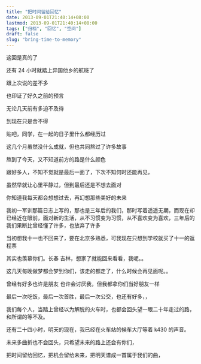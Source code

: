 ```yaml
---
title: "把时间留给回忆"
date: 2013-09-01T21:40:14+08:00
lastmod: 2013-09-01T21:40:14+08:00
tags: ["归档", "回忆", "空间"]
draft: false
slug: "bring-time-to-memory"
---
```


这回是真的了

还有 24 小时就踏上异国他乡的航班了

跟上次说的差不多

也印证了好久之前的预言

无论几天前有多迫不及待

到现在只是舍不得

贴吧，同学，在一起的日子里什么都经历过

这几个月虽然没什么成就，但也共同熬过了许多故事

熬到了今天，又不知道前方的路是什么颜色

跟好多人，不知不觉就是最后一面了，下次不知何时还能再见，

虽然早就让心里平静过，但到最后还是不想去面对

你知道我每天都会想想过去，再幻想那些美好的未来

我初一军训那篇日志上写的，那也是三年后的我们，那时写着遥遥无期，而现在却已经近在眼前，面对新的生活，从不习惯变为习惯，从不喜欢变为喜欢，三年后的我们果断比曾经懂了许多，也放弃了许多

当初想我十一也不回来了，要在北京多熟悉，可我现在只想到学校就买了十一的返程票

其实也羡慕你们。长春 吉林，想家了就能回来看看，我呢。。

这几天每晚做梦都会梦到你们，该走的都走了，什么时候会再见面呢。。

曾经有好多也许是朋友 也许会讨厌我，但我都拿你们当好朋友一样

最后一次吃饭，最后一次首胜，最后一次公交，也还有好多，，

我们每个人，当踏上曾经以为解脱的火车时，也都会回头望一眼二十年走过的路，和所谓的等不及。

还有二十四小时，明天的现在，我已经在火车站的候车大厅等着 k430 的声音。

未来多曲折也不会回头，只希望未来的路上还会有你们，

把时间留给回忆，把机会留给未来，把明天谱成一首属于我们的曲，
